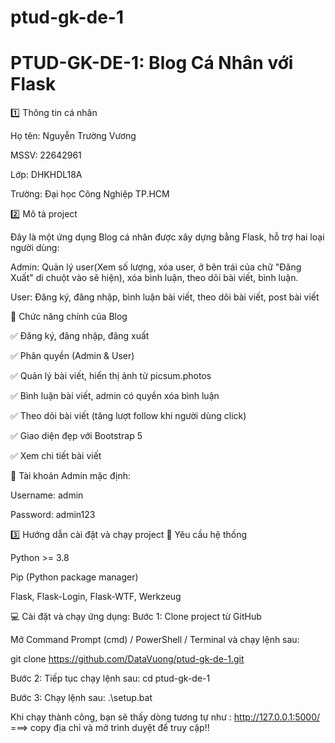# ptud-gk-de-1
# PTUD-GK-DE-1: Blog Cá Nhân với Flask

1️⃣ Thông tin cá nhân

Họ tên: Nguyễn Trường Vương

MSSV: 22642961

Lớp: DHKHDL18A

Trường: Đại học Công Nghiệp TP.HCM

2️⃣ Mô tả project

Đây là một ứng dụng Blog cá nhân được xây dựng bằng Flask, hỗ trợ hai loại người dùng:

Admin: Quản lý user(Xem số lượng, xóa user, ở bên trái của chữ "Đăng Xuất" di chuột vào sẽ hiện), xóa bình luận, theo dõi bài viết, bình luận.

User: Đăng ký, đăng nhập, bình luận bài viết, theo dõi bài viết, post bài viết

🔹 Chức năng chính của Blog

✅ Đăng ký, đăng nhập, đăng xuất

✅ Phân quyền (Admin & User)

✅ Quản lý bài viết, hiển thị ảnh từ picsum.photos

✅ Bình luận bài viết, admin có quyền xóa bình luận

✅ Theo dõi bài viết (tăng lượt follow khi người dùng click)

✅ Giao diện đẹp với Bootstrap 5

✅ Xem chi tiết bài viết

📌 Tài khoản Admin mặc định:

Username: admin

Password: admin123

3️⃣ Hướng dẫn cài đặt và chạy project
📌 Yêu cầu hệ thống

Python >= 3.8

Pip (Python package manager)

Flask, Flask-Login, Flask-WTF, Werkzeug

💻 Cài đặt và chạy ứng dụng:
 Bước 1: Clone project từ GitHub

Mở Command Prompt (cmd) / PowerShell / Terminal và chạy lệnh sau:

 git clone https://github.com/DataVuong/ptud-gk-de-1.git

Bước 2: Tiếp tục chạy lệnh sau: cd ptud-gk-de-1 

Bước 3:  Chạy lệnh sau: .\setup.bat

Khi chạy thành công, bạn sẽ thấy dòng tương tự như : http://127.0.0.1:5000/ ===> copy địa chỉ và mở trình duyệt để truy cập!!